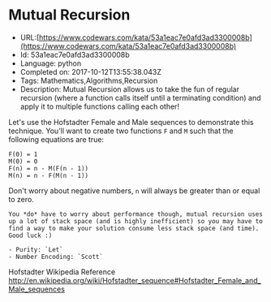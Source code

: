 # Mutual Recursion

 - URL:[https://www.codewars.com/kata/53a1eac7e0afd3ad3300008b](https://www.codewars.com/kata/53a1eac7e0afd3ad3300008b)
 - Id: 53a1eac7e0afd3ad3300008b
 - Language: python
 - Completed on: 2017-10-12T13:55:38.043Z
 - Tags: Mathematics,Algorithms,Recursion
 - Description:
Mutual Recursion allows us to take the fun of regular recursion (where a function calls itself until a terminating condition) and apply it to multiple functions calling each other! 

Let's use the Hofstadter Female and Male sequences to demonstrate this technique. You'll want to create two functions `F` and `M` such that the following equations are true: 

```
F(0) = 1
M(0) = 0
F(n) = n - M(F(n - 1))
M(n) = n - F(M(n - 1))
```

Don't worry about negative numbers, `n` will always be greater than or equal to zero.

~~~if:php,csharp
You *do* have to worry about performance though, mutual recursion uses up a lot of stack space (and is highly inefficient) so you may have to find a way to make your solution consume less stack space (and time).  Good luck :)
~~~

~~~if:lambdacalc
- Purity: `Let`
- Number Encoding: `Scott`
~~~

Hofstadter Wikipedia Reference http://en.wikipedia.org/wiki/Hofstadter_sequence#Hofstadter_Female_and_Male_sequences

